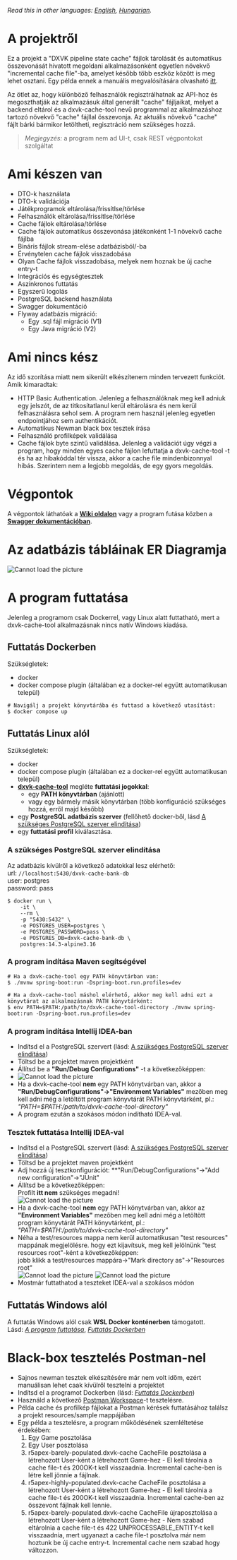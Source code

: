 *Read this in other languages: [English](README.md), [Hungarian](README.hu.md).*

# A projektről
Ez a projekt a "DXVK pipeline state cache" fájlok tárolását és automatikus összevonását
hivatott megoldani alkalmazásonként egyetlen növekvő "incremental cache file"-ba, amelyet
később több eszköz között is meg lehet osztani. Egy példa ennek a manuális megvalósítására
olvasható [itt](https://www.reddit.com/r/linux_gaming/comments/t5xrho/dxvk_state_cache_for_fixing_stutter_in_apex/).

Az ötlet az, hogy különböző felhasználók regisztrálhatnak az API-hoz és megoszthatják
az alkalmazásuk által generált "cache" fájljaikat, melyet a backend eltárol és a 
dxvk-cache-tool nevű programmal az alkalmazáshoz tartozó növekvő "cache" fájllal
összevonja. Az aktuális növekvő "cache" fájlt bárki bármikor letöltheti, regisztráció
nem szükséges hozzá.

> *Megjegyzés:* a program nem ad UI-t, csak REST végpontokat szolgáltat

# Ami készen van
- DTO-k használata
- DTO-k validációja
- Játékprogramok eltárolása/frissítlse/törlése
- Felhasználók eltárolása/frissítlse/törlése
- Cache fájlok eltárolása/törlése
- Cache fájlok automatikus összevonása játékonként 1-1 növekvő cache fájlba
- Bináris fájlok stream-elése adatbázisból/-ba
- Érvénytelen cache fájlok visszadobása
- Olyan Cache fájlok visszadobása, melyek nem hoznak be új cache entry-t
- Integrációs és egységtesztek
- Aszinkronos futtatás
- Egyszerű logolás
- PostgreSQL backend használata
- Swagger dokumentáció
- Flyway adatbázis migráció:
  - Egy .sql fájl migráció (V1)
  - Egy Java migráció (V2)

# Ami nincs kész
Az idő szorítása miatt nem sikerült elkészítenem minden tervezett funkciót. Amik kimaradtak:
- HTTP Basic Authentication. Jelenleg a felhasználóknak meg kell adniuk egy jelszót, de az
  titkosítatlanul kerül eltárolásra és nem kerül felhasználásra sehol sem. A program nem
  használ jelenleg egyetlen endpointjához sem authentikációt.
- Automatikus Newman black box tesztek írása
- Felhasználó profilképek validálása
- Cache fájlok byte szintű validálása. Jelenleg a validációt úgy végzi a program, hogy minden
  egyes cache fájlon lefuttatja a dxvk-cache-tool -t és ha az hibakóddal tér vissza, akkor a
  cache file mindenbizonnyal hibás. Szerintem nem a legjobb megoldás, de egy gyors megoldás.

# Végpontok
A végpontok láthatóak a [**Wiki oldalon**](https://github.com/HereticWay/DXVKStateCacheBank/wiki)
vagy a program futása közben a [**Swagger dokumentációban**](http://127.0.0.1:8080/swagger-ui.html).

# Az adatbázis tábláinak ER Diagramja
![Cannot load the picture](https://github.com/HereticWay/DXVKStateCacheBank/raw/docs/docs/db-er-diagram.png)

# A program futtatása
Jelenleg a programom csak Dockerrel, vagy Linux alatt futtatható, mert a
dxvk-cache-tool alkalmazásnak nincs natív Windows kiadása.

## Futtatás Dockerben
Szükségletek:
- docker
- docker compose plugin (általában ez a docker-rel együtt automatikusan települ)
```shell
# Navigálj a projekt könyvtárába és futtasd a következő utasítást:
$ docker compose up
```

## Futtatás Linux alól
Szükségletek:
- docker
- docker compose plugin (általában ez a docker-rel együtt automatikusan települ)
- [**dxvk-cache-tool**](https://github.com/DarkTigrus/dxvk-cache-tool/releases/tag/v1.1.2)
  megléte **futtatási jogokkal**:
  - egy **PATH könyvtárban** (ajánlott) 
  - vagy egy bármely másik könyvtárban (több konfiguráció szükséges hozzá, erről majd később)
- egy **PostgreSQL adatbázis szerver** (fellőhető docker-ből, lásd [A szükséges PostgreSQL szerver elindítása](#a-szükséges-postgresql-szerver-elindítása))
- egy **futtatási profil** kiválasztása.

### A szükséges PostgreSQL szerver elindítása
Az adatbázis kívülről a következő adatokkal lesz elérhető:<br>
url: `//localhost:5430/dxvk-cache-bank-db`<br>
user: postgres<br>
password: pass<br>
```shell
$ docker run \
    -it \
    --rm \
    -p "5430:5432" \
    -e POSTGRES_USER=postgres \
    -e POSTGRES_PASSWORD=pass \
    -e POSTGRES_DB=dxvk-cache-bank-db \
    postgres:14.3-alpine3.16
```

### A program indítása Maven segítségével
```shell
# Ha a dxvk-cache-tool egy PATH könyvtárban van:
$ ./mvnw spring-boot:run -Dspring-boot.run.profiles=dev

# Ha a dxvk-cache-tool máshol elérhető, akkor meg kell adni ezt a könyvtárat az alkalmazásnak PATH könyvtárként:
$ env PATH=$PATH:/path/to/dxvk-cache-tool-directory ./mvnw spring-boot:run -Dspring-boot.run.profiles=dev
```

### A program indítása Intellij IDEA-ban
- Indítsd el a PostgreSQL szervert (lásd: [A szükséges PostgreSQL szerver elindítása](#a-szükséges-postgresql-szerver-elindítása))
- Töltsd be a projektet maven projektként
- Állítsd be a **"Run/Debug Configurations"** -t a következőképpen:
- ![Cannot load the picture](https://github.com/HereticWay/DXVKStateCacheBank/raw/docs/docs/intellij-run-configuration.png)
- Ha a dxvk-cache-tool **nem** egy PATH könytvárban van, akkor a
**"Run/DebugConfigurations"->"Environment Variables"** mezőben meg kell adni még a
letöltött program könyvtárát PATH könyvtárként, pl.: *"PATH=$PATH:/path/to/dxvk-cache-tool-directory"*
- A program ezután a szokásos módon indítható IDEA-val.

### Tesztek futtatása Intellij IDEA-val
- Indítsd el a PostgreSQL szervert (lásd: [A szükséges PostgreSQL szerver elindítása](#a-szükséges-postgresql-szerver-elindítása))
- Töltsd be a projektet maven projektként
- Adj hozzá új tesztkonfigurációt: **"Run/DebugConfigurations"->"Add new configuration"->"JUnit"
- Állítsd be a következőképpen:<br>
Profilt **itt nem** szükséges megadni!<br>
![Cannot load the picture](https://github.com/HereticWay/DXVKStateCacheBank/raw/docs/docs/intellij-test-configuration.png)
- Ha a dxvk-cache-tool **nem** egy PATH könytvárban van, akkor az
  **"Environment Variables"** mezőben meg kell adni még a letöltött program könyvtárát
  PATH könyvtárként, pl.: *"PATH=$PATH:/path/to/dxvk-cache-tool-directory"*
- Néha a test/resources mappa nem kerül automatikusan "test resources" mappának megjelölésre.
  hogy ezt kijavítsuk, meg kell jelölnünk "test resources root"-ként a következőképpen:<br>
  jobb klikk a test/resources mappára->"Mark directory as"->"Resources root"<br>
  ![Cannot load the picture](https://github.com/HereticWay/DXVKStateCacheBank/raw/docs/docs/mark-resource-1.png)
  ![Cannot load the picture](https://github.com/HereticWay/DXVKStateCacheBank/raw/docs/docs/mark-resource-2.png)
- Mostmár futtathatod a teszteket IDEA-val a szokásos módon

## Futtatás Windows alól
A futtatás Windows alól csak **WSL Docker konténerben** támogatott.<br>
Lásd: [*A program futtatása*](#a-program-futtatása), [*Futtatás Dockerben*](#futtatás-dockerben)

# Black-box tesztelés Postman-nel
- Sajnos newman tesztek elkészítésére már nem volt időm, ezért manuálisan lehet caak kívülről tesztelni a projektet
- Indítsd el a programot Dockerben (lásd: [*Futtatás Dockerben*](#futtatás-dockerben))
- Használd a következő [Postman Workspace](https://www.postman.com/science-saganist-76503499/workspace/cc-dxvk-state-cache-bank/collection/19640926-f241d113-7f3d-4bb9-b59b-1111afe55f89?ctx=documentation)-t
  tesztelésre.
- Példa cache és profilkép fájlokat a Postman kérések futtatásához találsz a projekt resources/sample mappájában
- Egy példa a tesztelésre, a program működésének szemléltetése érdekében:
  1. Egy Game posztolása
  2. Egy User posztolása
  3. r5apex-barely-populated.dxvk-cache CacheFile posztolása a létrehozott User-ként a létrehozott Game-hez -
     El kell tárolnia a cache file-t és 200OK-t kell visszaadnia. Incremental cache-ben is létre kell jönnie a fájlnak.
  4. r5apex-highly-populated.dxvk-cache CacheFile posztolása a létrehozott User-ként a létrehozott Game-hez -
     El kell tárolnia a cache file-t és 200OK-t kell visszaadnia. Incremental cache-ben az összevont fájlnak kell lennie.
  5. r5apex-barely-populated.dxvk-cache CacheFile újraposztolása a létrehozott User-ként a létrehozott Game-hez -
     Nem szabad eltárolnia a cache file-t és 422 UNPROCESSABLE_ENTITY-t kell visszaadnia, mert ugyanazt a cache
     file-t posztolva már nem hoztunk be új cache entry-t. Incremental cache nem szabad hogy változzon.